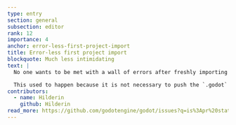 ```yaml
---
type: entry
section: general
subsection: editor
rank: 12
importance: 4
anchor: error-less-first-project-import
title: Error-less first project import
blockquote: Much less intimidating
text: |
  No one wants to be met with a wall of errors after freshly importing their project from a version control system.

  This used to happen because it is not necessary to push the `.godot` folder into your repositories, since it auto-generates upon opening your project for the first time. After that, you had to restart the editor to get rid of all the errors caused by broken references — not anymore!
contributors:
  - name: Hilderin
    github: Hilderin
read_more: https://github.com/godotengine/godot/issues?q=is%3Apr%20state%3Amerged%2092303%2093972%2092667%2093064
---
```

